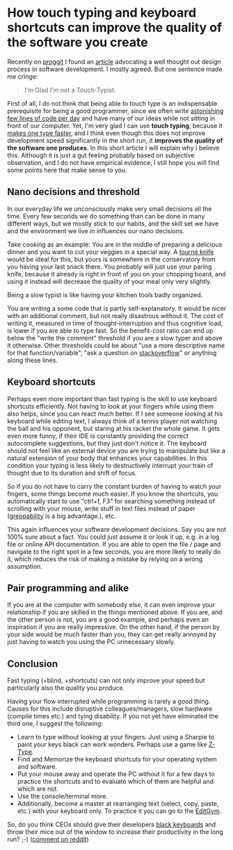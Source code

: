 # How touch typing and keyboard shortcuts can improve the quality of the software you create

Recently on [proggit](http://www.reddit.com/r/programming/comments/2nvt2w/the_case_for_slow_programming/) I found an [article](https://ventrellathing.wordpress.com/2013/06/18/the-case-for-slow-programming/) advocating a well thought out design process in software development. I mostly agreed. But one sentence made me cringe:

> I'm Glad I'm not a Touch-Typist.

First of all, I do not think that being able to touch type is an indispensable prerequisite for being a good programmer, since we often write [astonishing few lines of code per day](http://skeptics.stackexchange.com/questions/17224/do-professional-software-developers-write-an-average-of-10-lines-of-code-per-day) and have many of our ideas while not sitting in front of our computer. Yet, I'm very glad I can use **touch typing**, because it [makes one type faster](http://en.wikipedia.org/wiki/Touch_typing#Speed), and I think even though this does not improve development speed significantly in the short run, it **improves the quality of the software one produces**. In this short article I will explain why I believe this. Although it is just a gut feeling probably based on subjective observation, and I do not have empirical evidence, I still hope you will find some points here that make sense to you.

## Nano decisions and threshold

In our everyday life we unconsciously make very small decisions all the time. Every few seconds we do something than can be done in many different ways, but we mostly stick to our habits, and the skill set we have and the environment we live in influences our nano decisions.

Take cooking as an example: You are in the middle of preparing a delicious dinner and you want to cut your veggies in a special way. A [tourné knife](http://cooking.stackexchange.com/questions/37818/what-is-a-tourne-knife-used-for) would be ideal for this, but yours is somewhere in the conservatory from you having your last snack there. You probably will just use your paring knife, because it already is right in front of you on your chopping board, and using it instead will decrease the quality of your meal only very slightly.

Being a slow typist is like having your kitchen tools badly organized.

You are writing a some code that is partly self-explanatory. It would be nicer with an additional comment, but not really disastrous without it. The cost of writing it, measured in time of thought-interruption and thus cognitive load, is lower if you are able to type fast. So the benefit-cost ratio can end up below the "write the comment" threshold if you are a slow typer and above it otherwise. Other thresholds could be about "use a more descriptive name for that function/variable", "ask a question on [stackoverflow](http://stackoverflow.com)" or anything along these lines.


## Keyboard shortcuts

Perhaps even more important than fast typing is the skill to use keyboard shortcuts efficiently. Not having to look at your fingers while using them also helps, since you can react much better. If I see someone looking at his keyboard while editing text, I always think of a tennis player not watching the ball and his opponent, but staring at his racket the whole game. It gets even more funny, if their IDE is constantly providing the correct autocomplete suggestions, but they just don't notice it.
The keyboard should not feel like an external device you are trying to manipulate but like a natural extension of your body that enhances your capabilities.
In this condition your typing is less likely to destructively interrupt your train of thought due to its duration and shift of focus.


So if you do not have to carry the constant burden of having to watch your fingers, some things become much easier. If you know the shortcuts, you automatically start to use "ctrl+f, F3" for searching something instead of scrolling with your mouse, write stuff in text files instead of paper ([greppability](http://en.wiktionary.org/wiki/greppable) is a big advantage.), etc.

This again influences your software development decisions. Say you are not 100% sure about a fact. You could just assume it or look it up, e.g. in a log file or online API documentation. If you are able to open the file / page and navigate to the right spot in a few seconds, you are more likely to really do it, which reduces the risk of making a mistake by relying on a wrong assumption.


## Pair programming and alike

If you are at the computer with somebody else, it can even improve your relationship if you are skilled in the things mentioned above. If you are, and the other person is not, you are a good example, and perhaps even an inspiration if you are really impressive.
On the other hand, if the person by your side would be much faster than you, they can get really annoyed by just having to watch you using the PC unnecessary slowly.


## Conclusion

Fast typing (+blind, +shortcuts) can not only improve your speed but particularly also the quality you produce.

Having your flow interrupted while programming is rarely a good thing. Causes for this include disruptive colleagues/managers, slow hardware (compile times etc.) and tying disability. If you not yet have eliminated the third one, I suggest the following:

* Learn to type without looking at your fingers. Just using a Sharpie to paint your keys black can work wonders. Perhaps use a game like [Z-Type](http://phoboslab.org/ztype/).
* Find and Memorize the keyboard shortcuts for your operating system and software.
* Put your mouse away and operate the PC without it for a few days to practice the shortcuts and to evaluate which of them are helpful and which are not.
* Use the console/terminal more.
* Additionally, become a master at rearranging text (select, copy, paste, etc.) with your keyboard only. To practice it you can go to the [EditGym](http://www.editgym.com).


So, do you think CEOs should give their developers [black keyboards](http://www.daskeyboard.com/daskeyboard-4-ultimate/) and throw their mice out of the window to increase their productivity in the long run? ;-) ([comment on reddit](http://www.reddit.com/r/programming/comments/2q3uwe/how_touch_typing_and_keyboard_shortcuts_can/))